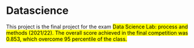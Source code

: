 # Datascience
This project is the final project for the exam <mark>Data Science Lab: process and methods (2021/22)<mark>. The overall score achieved in the final competition was 0.853, which overcome 95 percentile of the class.
